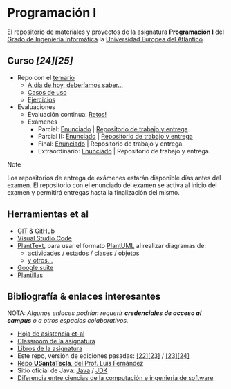 # Programación I

El repositorio de materiales y proyectos de la asignatura **Programación I** del [Grado de Ingeniería Informática](https://www.uneatlantico.es/escuela-politecnica-superior/estudios-grado-oficial-en-ingenieria-informatica) la [Universidad Europea del Atlántico](https://www.uneatlantico.es).

## Curso *[24][25]*

- Repo con el [temario](https://github.com/mmasias/PRG1)
  - [A día de hoy, deberíamos saber...](temario/aDiaDeHoy.md)
  - [Casos de uso](temario/casosDeUso/README.md)
  - [Ejercicios](temario/ejercicios/README.md)
- Evaluaciones
  - Evaluación continua: [Retos!](evaluaciones/retos/README.md)
  - Exámenes
    - Parcial: [Enunciado](https://github.com/mmasias/24-25-PRG1-ExamenParcial) | [Repositorio de trabajo y entrega](https://classroom.github.com/a/jr1Cr8Jh).
    - Parcial II: [Enunciado](https://github.com/mmasias/24-25-PRG1-ExamenParcial-II) | [Repositorio de trabajo y entrega](https://classroom.github.com/a/A3K63jWj)
    - Final: [Enunciado](evaluaciones/examenes/examenFinal/README.md) | Repositorio de trabajo y entrega.
    - Extraordinario: [Enunciado](evaluaciones/examenes/examenExtraordinario/README.md) | Repositorio de trabajo y entrega.

> [!NOTE]
> Los repositorios de entrega de exámenes estarán disponible días antes del examen. El repositorio con el enunciado del examen se activa al inicio del examen y permitirá entregas hasta la finalización del mismo.

## Herramientas et al

- [GIT](https://git-scm.com/) & [GitHub](https://github.com/)
- [Visual Studio Code](https://code.visualstudio.com/)
- [PlantText](https://www.planttext.com/), para usar el formato [PlantUML](https://plantuml.com/es/) al realizar diagramas de:
  - [actividades](https://plantuml.com/es/activity-diagram-beta) / [estados](https://plantuml.com/es/state-diagram) / [clases](https://plantuml.com/es/class-diagram) / [objetos](https://plantuml.com/es/object-diagram)
  - [y otros...](https://plantuml.com/es/sitemap-language-specification)
- [Google suite](https://drive.google.com/drive/u/0/my-drive)
- [Plantillas](/documentos/plantillas.md)

## Bibliografía & enlaces interesantes

NOTA: *Algunos enlaces podrían requerir **credenciales de acceso al campus** o a otros espacios colaborativos.*

- [Hoja de asistencia et-al](https://docs.google.com/spreadsheets/d/1FsM1GnRFzQe0zcetTVmi7zsrLkx0iUEfCV3gNkwSSgY/edit?usp=sharing)
- [Classroom de la asignatura](https://classroom.github.com/classrooms/150588315-24-25-programacion-1)
- [Libros de la asignatura](https://campus.uneatlantico.es/mod/folder/view.php?id=58479)
- Este repo, versión de ediciones pasadas: [[22][23]](https://github.com/mmasias/prg1-22-23) / [[23][24]](https://github.com/mmasias/23-24-prg1)
- [Repo **USantaTecla**, del Prof. Luis Fernández](https://github.com/USantaTecla-0-general/3-publicaciones)
- Sitio oficial de Java: [Java](https://www.java.com/es/) / [JDK](https://jdk.java.net/)
- [Diferencia entre ciencias de la computación e ingenieria de software](https://interestingengineering.com/culture/computer-science-vs-software-engineering-how-are-they-different)
